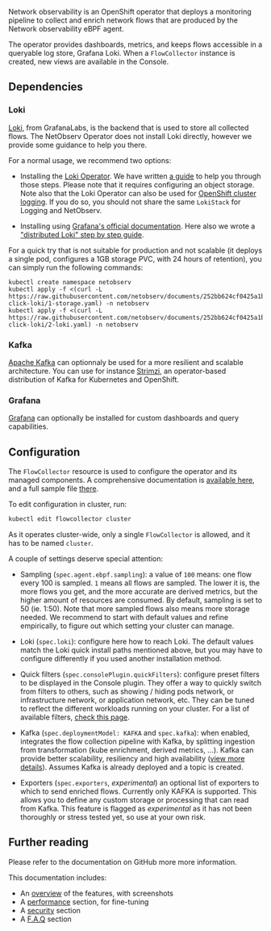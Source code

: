 Network observability is an OpenShift operator that deploys a monitoring pipeline to collect and enrich network flows that are produced by the Network observability eBPF agent.

The operator provides dashboards, metrics, and keeps flows accessible in a queryable log store, Grafana Loki. When a `FlowCollector` instance is created, new views are available in the Console.

## Dependencies

### Loki

[Loki](https://grafana.com/oss/loki/), from GrafanaLabs, is the backend that is used to store all collected flows. The NetObserv Operator does not install Loki directly, however we provide some guidance to help you there.

For a normal usage, we recommend two options:

- Installing the [Loki Operator](https://docs.openshift.com/container-platform/4.11//logging/cluster-logging-loki.html). We have written [a guide](https://github.com/netobserv/documents/blob/main/loki_operator.md) to help you through those steps. Please note that it requires configuring an object storage. Note also that the Loki Operator can also be used for [OpenShift cluster logging](https://docs.openshift.com/container-platform/4.11/logging/cluster-logging.html). If you do so, you should not share the same `LokiStack` for Logging and NetObserv.

- Installing using [Grafana's official documentation](https://grafana.com/docs/loki/latest/). Here also we wrote a ["distributed Loki" step by step guide](https://github.com/netobserv/documents/blob/main/loki_distributed.md).

For a quick try that is not suitable for production and not scalable (it deploys a single pod, configures a 1GB storage PVC, with 24 hours of retention), you can simply run the following commands:

```
kubectl create namespace netobserv
kubectl apply -f <(curl -L https://raw.githubusercontent.com/netobserv/documents/252bb624cf0425a1b66f59ce68fb939f246ef77b/examples/zero-click-loki/1-storage.yaml) -n netobserv
kubectl apply -f <(curl -L https://raw.githubusercontent.com/netobserv/documents/252bb624cf0425a1b66f59ce68fb939f246ef77b/examples/zero-click-loki/2-loki.yaml) -n netobserv
```

### Kafka

[Apache Kafka](https://kafka.apache.org/) can optionnaly be used for a more resilient and scalable architecture. You can use for instance [Strimzi](https://strimzi.io/), an operator-based distribution of Kafka for Kubernetes and OpenShift.

### Grafana

[Grafana](https://grafana.com/oss/grafana/) can optionally be installed for custom dashboards and query capabilities.

## Configuration

The `FlowCollector` resource is used to configure the operator and its managed components. A comprehensive documentation is [available here](https://github.com/netobserv/network-observability-operator/blob/0.2.2-rc0/docs/FlowCollector.md), and a full sample file [there](https://github.com/netobserv/network-observability-operator/blob/0.2.2-rc0/config/samples/flows_v1alpha1_flowcollector.yaml).

To edit configuration in cluster, run:

```bash
kubectl edit flowcollector cluster
```

As it operates cluster-wide, only a single `FlowCollector` is allowed, and it has to be named `cluster`.

A couple of settings deserve special attention:

- Sampling (`spec.agent.ebpf.sampling`): a value of `100` means: one flow every 100 is sampled. `1` means all flows are sampled. The lower it is, the more flows you get, and the more accurate are derived metrics, but the higher amount of resources are consumed. By default, sampling is set to 50 (ie. 1:50). Note that more sampled flows also means more storage needed. We recommend to start with default values and refine empirically, to figure out which setting your cluster can manage.

- Loki (`spec.loki`): configure here how to reach Loki. The default values match the Loki quick install paths mentioned above, but you may have to configure differently if you used another installation method.

- Quick filters (`spec.consolePlugin.quickFilters`): configure preset filters to be displayed in the Console plugin. They offer a way to quickly switch from filters to others, such as showing / hiding pods network, or infrastructure network, or application network, etc. They can be tuned to reflect the different workloads running on your cluster. For a list of available filters, [check this page](https://github.com/netobserv/network-observability-operator/blob/0.2.2-rc0/docs/QuickFilters.md).

- Kafka (`spec.deploymentModel: KAFKA` and `spec.kafka`): when enabled, integrates the flow collection pipeline with Kafka, by splitting ingestion from transformation (kube enrichment, derived metrics, ...). Kafka can provide better scalability, resiliency and high availability ([view more details](https://www.redhat.com/en/topics/integration/what-is-apache-kafka)). Assumes Kafka is already deployed and a topic is created.

- Exporters (`spec.exporters`, _experimental_) an optional list of exporters to which to send enriched flows. Currently only KAFKA is supported. This allows you to define any custom storage or processing that can read from Kafka. This feature is flagged as _experimental_ as it has not been thoroughly or stress tested yet, so use at your own risk.

## Further reading

Please refer to the documentation on GitHub more more information.

This documentation includes:

- An [overview](https://github.com/netobserv/network-observability-operator#openshift-console) of the features, with screenshots
- A [performance](https://github.com/netobserv/network-observability-operator#performance-fine-tuning) section, for fine-tuning
- A [security](https://github.com/netobserv/network-observability-operator#securing-data-and-communications) section
- A [F.A.Q](https://github.com/netobserv/network-observability-operator#faq--troubleshooting) section
